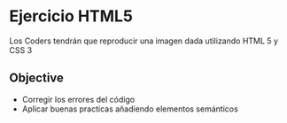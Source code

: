 # Ejercicio HTML5


Los Coders tendrán que reproducir una imagen dada utilizando HTML 5 y CSS 3

## Objective

 - Corregir los errores del código
 - Aplicar buenas practicas añadiendo elementos semánticos